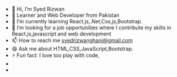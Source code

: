 - 👋 Hi, I’m Syed Rizwan
- 👀 Learner and Web Developer from Pakistan
- 🌱 I’m currently learning React.js,.Net,Css,js,Bootstrap.
- 💞️ I’m looking for a job opportunities where I contribute my skills in React.js,javascript and web development
- 📫 How to reach me syedrizwanghani@gmail.com
- 😄 Ask me about HTML,CSS,JavaScript,Bootstrap.
- ⚡ Fun fact: I love too play with code,
-                 
- 

<!---
Syedrizwan23/Syedrizwan23 is a ✨ special ✨ repository because its `README.md` (this file) appears on your GitHub profile.
You can click the Preview link to take a look at your changes.
--->
